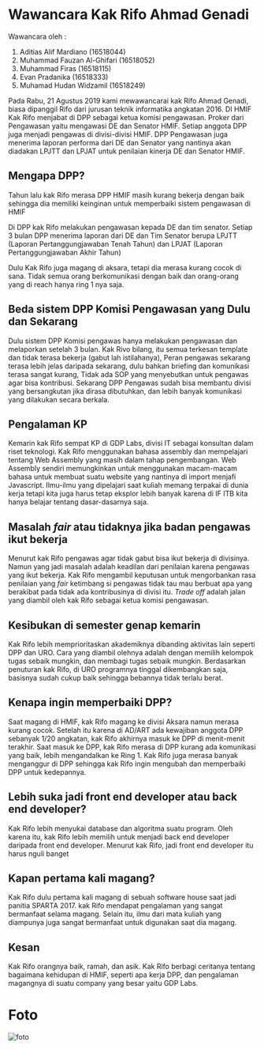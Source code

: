 # Wawancara Kak Rifo Ahmad Genadi

Wawancara oleh :

1. Aditias Alif Mardiano (16518044)
2. Muhammad Fauzan Al-Ghifari (16518052)
3. Muhammad Firas (16518115)
4. Evan Pradanika (16518333)
5. Muhamad Hudan Widzamil (16518249)

Pada Rabu, 21 Agustus 2019 kami mewawancarai kak Rifo Ahmad Genadi, biasa dipanggil Rifo dari jurusan teknik informatika angkatan 2016. DI HMIF Kak Rifo menjabat di DPP sebagai ketua komisi pengawasan. Proker dari Pengawasan yaitu mengawasi DE dan Senator HMIF. Setiap anggota DPP juga menjadi pengawas di divisi-divisi HMIF. DPP Pengawasan juga menerima laporan performa dari DE dan Senator yang nantinya akan diadakan LPJTT dan LPJAT untuk penilaian kinerja DE dan Senator HMIF.

## Mengapa DPP?
Tahun lalu kak Rifo merasa DPP HMIF masih kurang bekerja dengan baik sehingga dia memiliki keinginan untuk memperbaiki sistem pengawasan di HMIF

Di DPP kak Rifo melakukan pengawasan kepada DE dan tim senator. Setiap 3 bulan DPP menerima laporan dari DE dan Tim Senator berupa LPJTT (Laporan Pertanggungjawaban Tenah Tahun) dan LPJAT (Laporan Pertanggungjawaban Akhir Tahun)

Dulu Kak Rifo juga magang di aksara, tetapi dia merasa kurang cocok di sana. Tidak semua orang berkomunikasi dengan baik dan orang-orang yang di reach hanya ring 1 nya saja.

## Beda sistem DPP Komisi Pengawasan yang Dulu dan Sekarang
Dulu sistem DPP Komisi pengawas hanya melakukan pengawasan dan melaporkan setelah 3 bulan. Kak Rivo bilang, itu semua terkesan template dan tidak terasa bekerja (gabut lah istilahanya), Peran pengawas sekarang terasa lebih jelas daripada sekarang, dulu bahkan briefing dan komunikasi terasa sangat kurang, Tidak ada SOP yang menyebutkan untuk pengawas agar bisa kontribusi. Sekarang DPP Pengawas sudah bisa membantu divisi yang bersangkutan jika dirasa dibutuhkan, dan lebih banyak komunikasi yang dilakukan secara berkala.

## Pengalaman KP
Kemarin kak Rifo sempat KP di GDP Labs, divisi IT sebagai konsultan dalam riset teknologi. Kak Rifo menggunakan bahasa assembly dan mempelajari tentang Web Assembly yang masih dalam tahap pengembangan. Web Assembly sendiri memungkinkan untuk menggunakan macam-macam bahasa untuk membuat suatu website yang nantinya di import menjafi Javascript. Ilmu-ilmu yang dipelajari saat kuliah memang terpakai di dunia kerja tetapi kita juga harus tetap eksplor lebih banyak karena di IF ITB kita hanya belajar tentang dasar-dasarnya saja.

## Masalah *fair* atau tidaknya jika badan pengawas ikut bekerja
Menurut kak Rifo pengawas agar tidak gabut bisa ikut bekerja di divisinya. Namun yang jadi masalah adalah keadilan dari penilaian karena pengawas yang ikut bekerja. Kak Rifo mengambil keputusan untuk mengorbankan rasa penilaian yang *fair* ketimbang si pengawas tidak tau mau berbuat apa yang berakibat pada tidak ada kontribusinya di divisi itu. *Trade off* adalah jalan yang diambil oleh kak Rifo sebagai ketua komisi pengawasan.

## Kesibukan di semester genap kemarin
Kak Rifo lebih memprioritaskan akademiknya dibanding aktivitas lain seperti DPP dan URO. Cara yang diambil olehnya adalah dengan memilih kelompok tugas sebaik mungkin, dan membagi tugas sebaik mungkin. Berdasarkan penuturan kak Rifo, di URO programnya tinggal dikembangkan saja, basisnya sudah cukup baik sehingga bebannya tidak terlalu berat.

## Kenapa ingin memperbaiki DPP?
Saat magang di HMIF, kak Rifo magang ke divisi Aksara namun merasa kurang cocok. Setelah itu karena di AD/ART ada kewajiban anggota DPP sebanyak 1/20 angkatan, kak Rifo akhirnya masuk ke DPP di menit-menit terakhir. Saat masuk ke DPP, kak Rifo merasa di DPP kurang ada komunikasi yang baik, lebih mengandalkan ke Ring 1. Kak Rifo juga merasa banyak menganggur di DPP sehingga kak Rifo ingin mengubah dan memperbaiki DPP untuk kedepannya.

## Lebih suka jadi front end developer atau back end developer?
Kak Rifo lebih menyukai database dan algoritma suatu program. Oleh karena itu, kak Rifo lebih memilih untuk menjadi back end developer daripada front end developer. Menurut kak Rifo, jadi front end developer itu harus nguli banget

## Kapan pertama kali magang?
Kak Rifo dulu pertama kali magang di sebuah software house saat jadi panitia SPARTA 2017. kak Rifo mendapat pengalaman yang sangat bermanfaat selama magang. Selain itu, ilmu dari mata kuliah yang diampunya juga sangat bermanfaat untuk digunakan saat dia magang.

## Kesan
Kak Rifo orangnya baik, ramah, dan asik. Kak Rifo berbagi ceritanya tentang bagaimana kehidupan di HMIF, seperti apa kerja DPP, dan pengalaman magangnya di suatu company yang besar yaitu GDP Labs.

# Foto
![foto](./16518044-16518052-16518115-16518249-16518333.jpg)
